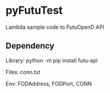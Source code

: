 # pyFutuTest
Lambda sample code to FutuOpenD API

## Dependency
Library: python -m pip install futu-api

Files: conn.txt

Env: FODAddress, FODPort, CONN


